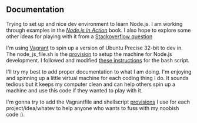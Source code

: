 Documentation
-------------

Trying to set up and nice dev environment to learn Node.js.  I am working through examples in the <a href="http://www.manning.com/cantelon/">_Node.js in Action_</a> book.  I also hope to explore some other ideas for playing with it from a <a href="http://stackoverflow.com/questions/2353818/how-do-i-get-started-with-node-js">Stackoverflow question</a>

I'm using <a href="http://www.vagrantup.com/">Vagrant</a> to spin up a version of Ubuntu Precise 32-bit to dev in.  The node\_js\_file.sh is the <a href="http://docs.vagrantup.com/v2/provisioning/index.html">provision</a> to setup the machine for Node.js development.  I followed and modified <a href="https://github.com/joyent/node/wiki/Installing-Node.js-via-package-manager">these instructions</a> for the bash script.  


I'll try my best to add proper documentation to what I am doing.  I'm enjoying  and spinning up a little virtual machine for each coding thing I do.  It sounds tedious but it keeps my computer clean and can help others spin up a machine and use this code if they wanted to play with it.  

I'm gonna try to add the Vagrantfile and shellscript <a href="http://docs.vagrantup.com/v2/provisioning/index.html">provisions</a> I use for each project/idea/whatev to help anyone who wants to fuss with my noobish code :).